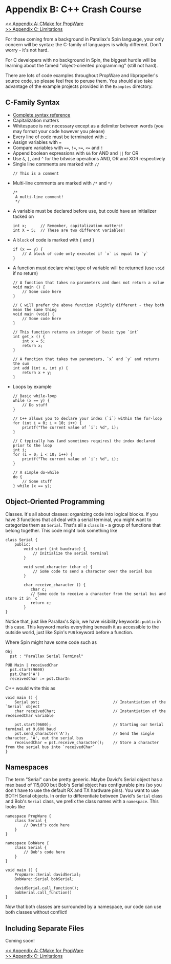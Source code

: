 Appendix B: C++ Crash Course
============================

[<< Appendix A: CMake for PropWare](http://david.zemon.name/PropWare/md_docs_AppACMakeForPropware.html)<br />
[>> Appendix C: Limitations](http://david.zemon.name/PropWare/md_docs_AppCLimitations.html)

For those coming from a background in Parallax's Spin language, your only concern will be syntax: the C-family of 
languages is wildly different. Don't worry - it's 
not hard.

For C developers with no background in Spin, the biggest hurdle will be learning about the famed "object-oriented 
programming" (still not hard).

There are lots of code examples throughout PropWare and libpropeller's source code, so please feel free to peruse them.
You should also take advantage of the example projects provided in the `Examples` directory.

C-Family Syntax
---------------
* [Complete syntax reference](http://www.cprogramming.com/reference/)
* Capitalization matters
* Whitespace is not necessary except as a delimiter between words (you may format your code however you please)
* Every line of code must be terminated with `;`
* Assign variables with `=`
* Compare variables with `==`, `!=`, `>=`, `<=` and `!`
* Append boolean expressions with `&&` for AND and `||` for OR
* Use `&`, `|`, and `^` for the bitwise operations AND, OR and XOR respectively
* Single line comments are marked with `//`
  ~~~~~~~~~~~~~~~~~{.c}
  // This is a comment
  ~~~~~~~~~~~~~~~~~
* Multi-line comments are marked with `/*` and `*/`
  ~~~~~~~~~~~~~~~~~{.c}
  /* 
   A multi-line comment!
   */
  ~~~~~~~~~~~~~~~~~
* A variable must be declared before use, but could have an initializer tacked on
  ~~~~~~~~~~~~~~~~~{.c}
  int x;      // Remember, capitalization matters!
  int X = 5;  // These are two different variables!
  ~~~~~~~~~~~~~~~~~
* A `block` of code is marked with `{` and `}`
  ~~~~~~~~~~~~~~~~~{.c}
  if (x == y) {
      // A block of code only executed if `x` is equal to `y`
  }
  ~~~~~~~~~~~~~~~~~
* A function must declare what type of variable will be returned (use `void` if no return)
  ~~~~~~~~~~~~~~~~~{.c}
  // A function that takes no parameters and does not return a value
  void main () {
      // Some code here
  }
  
  // C will prefer the above function slightly different - they both mean the same thing
  void main (void) {
      // Some code here
  }
  
  // This function returns an integer of basic type `int`
  int get_x () {
      int x = 5;
      return x;
  }
  
  // A function that takes two parameters, `x` and `y` and returns the sum
  int add (int x, int y) {
      return x + y;
  }
  ~~~~~~~~~~~~~~~~~
* Loops by example
  ~~~~~~~~~~~~~~~~~{.c}
  // Basic while-loop
  while (x == y) {
      // Do stuff
  }
  
  // C++ allows you to declare your index (`i`) within the for-loop
  for (int i = 0; i < 10; i++) {
      printf("The current value of `i`: %d", i);
  }
  
  // C typically has (and sometimes requires) the index declared prior to the loop
  int i;
  for (i = 0; i < 10; i++) {
      printf("The current value of `i`: %d", i);
  }
  
  // A simple do-while
  do {
      // Some stuff
  } while (x == y);
  ~~~~~~~~~~~~~~~~~

Object-Oriented Programming
------------------
Classes. It's all about classes: organizing code into logical blocks. If you have 3 functions that all deal with a
serial terminal, you might want to categorize them as `Serial`. That's all a `class` is - a group of functions that
belong together. This code might look something like

~~~~~~~~~~~~~~~~~~~~~~~~~~~~~~~~~~~~~~~~~~~~~~~~~~{.cpp}
class Serial {
    public:
        void start (int baudrate) {
            // Initialize the serial terminal
        }
        
        void send_character (char c) {
            // Some code to send a character over the serial bus
        }
        
        char receive_character () {
           char c;
           // Some code to receive a character from the serial bus and store it in `c`
           return c;
        }
}
~~~~~~~~~~~~~~~~~~~~~~~~~~~~~~~~~~~~~~~~~~~~~~~~~~

Notice that, just like Parallax's Spin, we have visibility keywords: `public` in this case. This keyword marks 
everything beneath it as accessible to the outside world, just like Spin's `PUB` keyword before a function.
 
Where Spin might have some code such as
~~~~~~~~~~~~~~~~~~~~~~~~~~~~~~~~~~~~~~~~~~~~~~~~~~{.spin}
Obj
  pst : "Parallax Serial Terminal"
  
PUB Main | receivedChar
  pst.start(9600)
  pst.Char('A')
  receivedChar := pst.CharIn
~~~~~~~~~~~~~~~~~~~~~~~~~~~~~~~~~~~~~~~~~~~~~~~~~~

C++ would write this as
~~~~~~~~~~~~~~~~~~~~~~~~~~~~~~~~~~~~~~~~~~~~~~~~~~{.cpp}
void main () {
    Serial pst;                                // Instantiation of the `Serial` object
    char receivedChar;                         // Instantiation of the receivedChar variable
    
    pst.start(9600);                           // Starting our Serial terminal at 9,600 baud
    pst.send_character('A');                   // Send the single character, 'A', out the serial bus
    receivedChar = pst.receive_character();    // Store a character from the serial bus into `receivedChar`
}
~~~~~~~~~~~~~~~~~~~~~~~~~~~~~~~~~~~~~~~~~~~~~~~~~~

Namespaces
----------
The term "Serial" can be pretty generic. Maybe David's Serial object has a max baud of 115,000 but Bob's Serial object 
has configurable pins (so you don't have to use the default RX and TX hardware pins). You want to use BOTH Serial 
objects. In order to differentiate between David's `Serial` class and Bob's `Serial` class, we prefix the class names 
with a `namespace`. This looks like
~~~~~~~~~~~~~~~~~~~~~~~~~~~~~~~~~~~~~~~~~~~~~~~~~~{.cpp}
namespace PropWare {
    class Serial {
        // David's code here
    }
}

namespace BobWare {
    class Serial {
        // Bob's code here
    }
}

void main () {
    PropWare::Serial davidSerial;
    BobWare::Serial bobSerial;
    
    davidSerial.call_function();
    bobSerial.call_function()
}
~~~~~~~~~~~~~~~~~~~~~~~~~~~~~~~~~~~~~~~~~~~~~~~~~~

Now that both classes are surrounded by a namespace, our code can use both classes without conflict! 

Including Separate Files
------------------------
Coming soon!

[<< Appendix A: CMake for PropWare](http://david.zemon.name/PropWare/md_docs_AppACMakeForPropware.html)<br />
[>> Appendix C: Limitations](http://david.zemon.name/PropWare/md_docs_AppCLimitations.html)
